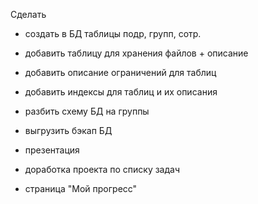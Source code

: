 Сделать

- создать в БД таблицы подр, групп, сотр.
- добавить таблицу для хранения файлов + описание
- добавить описание ограничений для таблиц

- добавить индексы для таблиц и их описания 
- разбить схему БД на группы 

- выгрузить бэкап БД
- презентация

- доработка проекта по списку задач
- страница "Мой прогресс"
